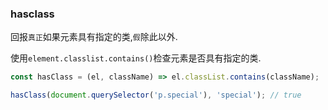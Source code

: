 ### hasclass

回报`真正`如果元素具有指定的类,`假`除此以外. 

使用`element.classlist.contains()`检查元素是否具有指定的类. 

```js
const hasClass = (el, className) => el.classList.contains(className);
```

```js
hasClass(document.querySelector('p.special'), 'special'); // true
```